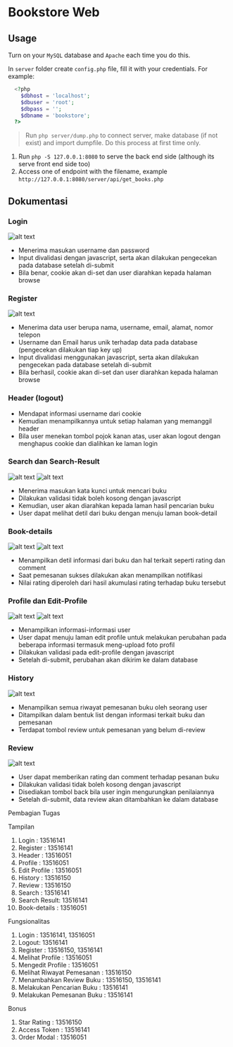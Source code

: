 # Bookstore Web

## Usage
Turn on your `MySQL` database and `Apache` each time you do this.

In `server` folder create `config.php` file, fill it with your credentials. For example:
```php
  <?php
    $dbhost = 'localhost';
    $dbuser = 'root';
    $dbpass = '';
    $dbname = 'bookstore';
  ?>
```

> Run `php server/dump.php` to connect server, make database (if not exist) and import dumpfile.
> Do this process at first time only.

1. Run `php -S 127.0.0.1:8080` to serve the back end side (although its serve front end side too)
2. Access one of endpoint with the filename, example `http://127.0.0.1:8080/server/api/get_books.php`

## Dokumentasi

### Login
![alt text](assets/mocks/login.png)
- Menerima masukan username dan password
- Input divalidasi dengan javascript, serta akan dilakukan pengecekan pada database setelah di-submit
- Bila benar, cookie akan di-set dan user diarahkan kepada halaman browse

### Register
![alt text](assets/mocks/register.png)
- Menerima data user berupa nama, username, email, alamat, nomor telepon
- Username dan Email harus unik terhadap data pada database (pengecekan dilakukan tiap key up)
- Input divalidasi menggunakan javascript, serta akan dilakukan pengecekan pada database setelah di-submit
- Bila berhasil, cookie akan di-set dan user diarahkan kepada halaman browse

### Header (logout)
- Mendapat informasi username dari cookie
- Kemudian menampilkannya untuk setiap halaman yang memanggil header
- Bila user menekan tombol pojok kanan atas, user akan logout dengan menghapus cookie dan dialihkan ke laman login

### Search dan Search-Result
![alt text](assets/mocks/search.png)
![alt text](assets/mocks/search_result.png)
- Menerima masukan kata kunci untuk mencari buku
- Dilakukan validasi tidak boleh kosong dengan javascript
- Kemudian, user akan diarahkan kepada laman hasil pencarian buku
- User dapat melihat detil dari buku dengan menuju laman book-detail

### Book-details
![alt text](assets/mocks/detail.png)
![alt text](assets/mocks/notification.png)
- Menampilkan detil informasi dari buku dan hal terkait seperti rating dan comment
- Saat pemesanan sukses dilakukan akan menampilkan notifikasi
- Nilai rating diperoleh dari hasil akumulasi rating terhadap buku tersebut

### Profile dan Edit-Profile
![alt text](assets/mocks/profile.png)
![alt text](assets/mocks/edit_profile.png)
- Menampilkan informasi-informasi user
- User dapat menuju laman edit profile untuk melakukan perubahan pada beberapa informasi termasuk meng-upload foto profil
- Dilakukan validasi pada edit-profile dengan javascript
- Setelah di-submit, perubahan akan dikirim ke dalam database

### History
![alt text](assets/mocks/history.png)
- Menampilkan semua riwayat pemesanan buku oleh seorang user
- Ditampilkan dalam bentuk list dengan informasi terkait buku dan pemesanan
- Terdapat tombol review untuk pemesanan yang belum di-review

### Review
![alt text](assets/mocks/review.png)
- User dapat memberikan rating dan comment terhadap pesanan buku
- Dilakukan validasi tidak boleh kosong dengan javascript
- Disediakan tombol back bila user ingin mengurungkan penilaiannya
- Setelah di-submit, data review akan ditambahkan ke dalam database

Pembagian Tugas

Tampilan
1. Login : 13516141
2. Register : 13516141
3. Header : 13516051
4. Profile : 13516051
5. Edit Profile : 13516051
6. History : 13516150
7. Review : 13516150
8. Search : 13516141
9. Search Result: 13516141
10. Book-details : 13516051

Fungsionalitas
1. Login : 13516141, 13516051
2. Logout: 13516141
3. Register : 13516150, 13516141
3. Melihat Profile : 13516051
4. Mengedit Profile : 13516051
5. Melihat Riwayat Pemesanan : 13516150
6. Menambahkan Review Buku : 13516150, 13516141
7. Melakukan Pencarian Buku : 13516141
8. Melakukan Pemesanan Buku : 13516141

Bonus
1. Star Rating : 13516150
2. Access Token : 13516141
3. Order Modal : 13516051